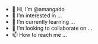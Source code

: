 - 👋 Hi, I’m @amangado
- 👀 I’m interested in ...
- 🌱 I’m currently learning ...
- 💞️ I’m looking to collaborate on ...
- 📫 How to reach me ...

<!---
amangado/amangado is a ✨ special ✨ repository because its `README.md` (this file) appears on your GitHub profile.
You can click the Preview link to take a look at your changes.
--->
